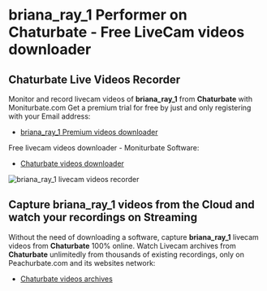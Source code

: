 # briana_ray_1 Performer on Chaturbate - Free LiveCam videos downloader

## Chaturbate Live Videos Recorder

Monitor and record livecam videos of **briana_ray_1** from **Chaturbate** with Moniturbate.com
Get a premium trial for free by just and only registering with your Email address:
* [briana_ray_1 Premium videos downloader](https://moniturbate.com/request-demo-licence-key.html)

Free livecam videos downloader - Moniturbate Software:
* [Chaturbate videos downloader](https://moniturbate.com/moniturbate-download-software.html)

![briana_ray_1 livecam videos recorder](https://peachurnet.com/templates/moniturbate-software.png)


## Capture briana_ray_1 videos from the Cloud and watch your recordings on Streaming

Without the need of downloading a software, capture **briana_ray_1** livecam videos from **Chaturbate** 100% online.
Watch Livecam archives from **Chaturbate** unlimitedly from thousands of existing recordings, only on Peachurbate.com and its websites network:
* [Chaturbate videos archives](https://peachurnet.com/)